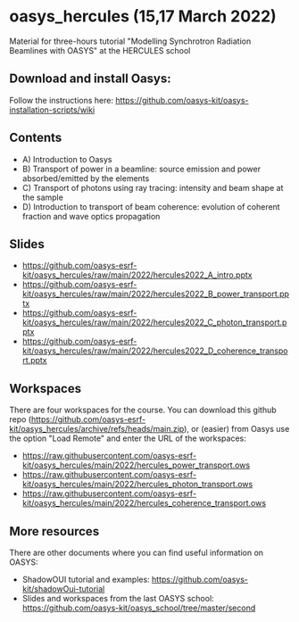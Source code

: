 # oasys_hercules (15,17 March 2022)
Material for three-hours tutorial "Modelling Synchrotron Radiation Beamlines with OASYS" at the HERCULES school

## Download and install Oasys:
Follow the instructions here: https://github.com/oasys-kit/oasys-installation-scripts/wiki

## Contents

- A) Introduction to Oasys
- B) Transport of power in a beamline: source emission and power absorbed/emitted by the elements
- C) Transport of photons using ray tracing: intensity and beam shape at the sample
- D) Introduction to transport of beam coherence: evolution of coherent fraction and wave optics propagation


## Slides

- https://github.com/oasys-esrf-kit/oasys_hercules/raw/main/2022/hercules2022_A_intro.pptx
- https://github.com/oasys-esrf-kit/oasys_hercules/raw/main/2022/hercules2022_B_power_transport.pptx
- https://github.com/oasys-esrf-kit/oasys_hercules/raw/main/2022/hercules2022_C_photon_transport.pptx
- https://github.com/oasys-esrf-kit/oasys_hercules/raw/main/2022/hercules2022_D_coherence_transport.pptx

## Workspaces

There are four workspaces for the course. You can download this github repo (https://github.com/oasys-esrf-kit/oasys_hercules/archive/refs/heads/main.zip), or (easier) from Oasys use the option "Load Remote" and enter the URL of the workspaces: 

- https://raw.githubusercontent.com/oasys-esrf-kit/oasys_hercules/main/2022/hercules_power_transport.ows
- https://raw.githubusercontent.com/oasys-esrf-kit/oasys_hercules/main/2022/hercules_photon_transport.ows
- https://raw.githubusercontent.com/oasys-esrf-kit/oasys_hercules/main/2022/hercules_coherence_transport.ows


## More resources

There are other documents where you can find useful information on OASYS:

- ShadowOUI tutorial and examples: https://github.com/oasys-kit/shadowOui-tutorial
- Slides and workspaces from the last OASYS school: https://github.com/oasys-kit/oasys_school/tree/master/second

